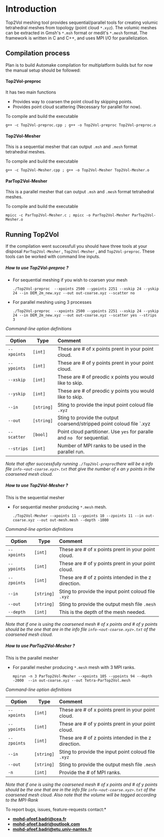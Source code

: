 # Introduction

Top2Vol meshing tool provides sequential/parallel tools for creating volumic tetrahedral meshes from topology (point cloud `*.xyz`). The volumic meshes can be extracted in Gmsh's `*.msh` format or medit's `*.mesh` format.  The framework is written in C and C++, and uses MPI I/O for parallelization.  



## Compilation process ##

Plan is to build Automake compilation for multiplatform builds but for now the manual setup should be followed:

#### Top2Vol-preproc

It has two main functions 

- Provides way to coarsen the point cloud by skipping points.
- Provides point cloud scattering (Necessary for parallel for now).  

To compile and build the executable 

```
g++ -c Top2Vol-preproc.cpp ; g++ -o Top2Vol-preproc Top2Vol-preproc.o
```

#### Top2Vol-Mesher

This is a sequential mesher that can output `.msh` and `.mesh` format tetrahedral meshes.

To compile and build the executable 

```
g++ -c Top2Vol-Mesher.cpp ; g++ -o Top2Vol-Mesher Top2Vol-Mesher.o
```

#### ParTop2Vol-Mesher

This is a parallel mesher that can output `.msh` and `.mesh` format tetrahedral meshes.

To compile and build the executable 

```
mpicc -c ParTop2Vol-Mesher.c ; mpicc -o ParTop2Vol-Mesher ParTop2Vol-Mesher.o
```



## Running Top2Vol

If the compilation went successfull you should have three tools at your disposal `ParTop2Vol-Mesher` , `Top2Vol-Mesher` , and `Top2Vol-preproc`. These tools can be worked with command line inputs.





##### How to use Top2Vol-preproc ?

- For sequential meshing if you wish to coarsen your mesh 

  ```
  ./Top2Vol-preproc  --xpoints 2500 --ypoints 2251 --xskip 24 --yskip 24 --in DEM_2m_new.xyz --out out-coarse.xyz --scatter no
  ```

- For parallel meshing using 3 processes 

  ```
  ./Top2Vol-preproc  --xpoints 2500 --ypoints 2251 --xskip 24 --yskip 24 --in DEM_2m_new.xyz --out out-coarse.xyz --scatter yes --strips 3
  ```

*Command-line option definitions*

| Option      | Type       | Comment                                                      |
| ----------- | ---------- | :----------------------------------------------------------- |
| `--xpoints` | `[int]`    | These are # of x points prent in your point cloud.           |
| `--ypoints` | `[int]`    | These are # of y points prent in your point cloud.           |
| `--xskip`   | `[int]`    | These are # of preodic x points you would like to skip.      |
| `--yskip`   | `[int]`    | These are # of preodic y points you would like to skip.      |
| `--in`      | `[string]` | Sting to provide the input point coloud file `.xyz`          |
| `--out`     | `[string]` | Sting to provide the  output coarsend/stripped point coloud file `.xyz |
| `--scatter` | `[bool]`   | Point cloud partitioner. Use `yes` for paralle and `no ` for sequential. |
| `--strips`  | `[int]`    | Number of MPI ranks to be used in the parallel run.          |

*Note that after successfully running `./Top2Vol-preproc`there will be a  info file `info-<out-coarse.xyz>.txt` that give the number of x an y points in the coarsened mesh cloud.*





##### How to use Top2Vol-Mesher ?

This is the sequential mesher 

- For  sequential mesher producing  `*.mesh` mesh.

  ```
  ./Top2Vol-Mesher --xpoints 11 --ypoints 10 --zpoints 11 --in out-coarse.xyz --out out-mesh.mesh --depth -1000
  ```

*Command-line oprtion definitions*

| Option      | Type       | Comment                                              |
| ----------- | ---------- | :--------------------------------------------------- |
| `--xpoints` | `[int]`    | These are # of x points prent in your point cloud.   |
| `--ypoints` | `[int]`    | These are # of y points prent in your point cloud.   |
| `--zpoints` | `[int]`    | These are # of z points intended in the z direction. |
| `--in`      | `[string]` | Sting to provide the input point coloud file `.xyz`  |
| `--out`     | `[string]` | Sting to provide the  output mesh file  `.mesh`      |
| `--depth`   | `[int]`    | This is the depth of the mesh needed.                |

*Note that if one is using the coarsened mesh # of x points and # of y points should be the one  that are in the info file `info-<out-coarse.xyz>.txt` of the coarsened mesh cloud.*





##### How to use ParTop2Vol-Mesher ?

This is the parallel mesher 

- For parallel mesher producing  `*.mesh` mesh with 3 MPI ranks.

  ```
  mpirun -n 3 ParTop2Vol-Mesher --xpoints 105 --ypoints 94 --depth -2000  --in out-coarse.xyz --out Tetra-ParTop2Vol.mesh
  ```

*Command-line option definitions*

| Option      | Type       | Comment                                              |
| ----------- | ---------- | :--------------------------------------------------- |
| `--xpoints` | `[int]`    | These are # of x points prent in your point cloud.   |
| `--ypoints` | `[int]`    | These are # of y points prent in your point cloud.   |
| `--zpoints` | `[int]`    | These are # of z points intended in the z direction. |
| `--in`      | `[string]` | Sting to provide the input point coloud file `.xyz`  |
| `--out`     | `[string]` | Sting to provide the  output mesh file  `.mesh`      |
| `-n`        | `[int]`    | Provide the # of MPI ranks.                          |



*Note that if one is using the coarsened mesh # of x points and # of y points should be the one  that are in the info file `info-<out-coarse.xyz>.txt` of the coarsened mesh cloud. Also note that the volume will be tagged according to the MPI-Rank*





To report bugs, issues, feature-requests contact:* 

- **mohd-afeef.badri@cea.fr**
- **mohd-afeef.badri@outlook.com**
- **mohd-afeef.badri@etu.univ-nantes.fr** 
